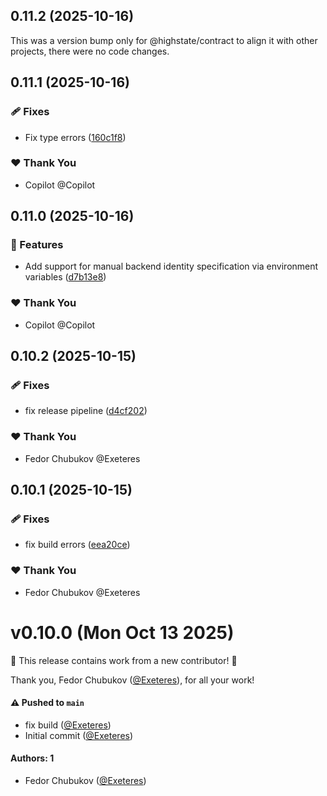 ## 0.11.2 (2025-10-16)

This was a version bump only for @highstate/contract to align it with other projects, there were no code changes.

## 0.11.1 (2025-10-16)

### 🩹 Fixes

- Fix type errors ([160c1f8](https://github.com/highstate-io/highstate/commit/160c1f8))

### ❤️ Thank You

- Copilot @Copilot

## 0.11.0 (2025-10-16)

### 🚀 Features

- Add support for manual backend identity specification via environment variables ([d7b13e8](https://github.com/highstate-io/highstate/commit/d7b13e8))

### ❤️ Thank You

- Copilot @Copilot

## 0.10.2 (2025-10-15)

### 🩹 Fixes

- fix release pipeline ([d4cf202](https://github.com/highstate-io/highstate/commit/d4cf202))

### ❤️ Thank You

- Fedor Chubukov @Exeteres

## 0.10.1 (2025-10-15)

### 🩹 Fixes

- fix build errors ([eea20ce](https://github.com/highstate-io/highstate/commit/eea20ce))

### ❤️ Thank You

- Fedor Chubukov @Exeteres

# v0.10.0 (Mon Oct 13 2025)

:tada: This release contains work from a new contributor! :tada:

Thank you, Fedor Chubukov ([@Exeteres](https://github.com/Exeteres)), for all your work!

#### ⚠️ Pushed to `main`

- fix build ([@Exeteres](https://github.com/Exeteres))
- Initial commit ([@Exeteres](https://github.com/Exeteres))

#### Authors: 1

- Fedor Chubukov ([@Exeteres](https://github.com/Exeteres))
